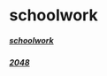 <head>
  <link rel="shortcut icon" type="image/x-icon" href="https://random-d.uk/api/randomimg" />
</head>

# schoolwork

##### [schoolwork](https://themememanhimself.github.io/schoolwork/main)

##### [2048](https://themememanhimself.github.io/schoolwork/2048)
